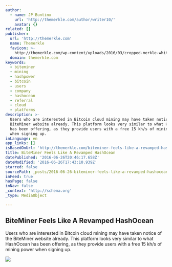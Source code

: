 ```yaml
---
author:
  - name: JP Buntinx
    url: 'http://themerkle.com/author/writer10/'
    avatar: {}
related: []
publisher:
  url: 'http://themerkle.com'
  name: Themerkle
  favicon: >-
    http://themerkle.com/wp-content/uploads/2016/03/cropped-merkle-white-1-192x192.png
  domain: themerkle.com
keywords:
  - biteminer
  - mining
  - hashpower
  - bitcoin
  - users
  - company
  - hashocean
  - referral
  - cloud
  - platforms
description: >-
  Users who are interested in Bitcoin cloud mining may have taken notice of the
  BiteMiner website already. This platform looks very similar to what HashOcean
  has been offering, as they provide users with a free 15 kh/s of mining power
  when signing up.
inLanguage: en
app_links: []
isBasedOnUrl: 'http://themerkle.com/biteminer-feels-like-a-revamped-hashocean/'
title: BiteMiner Feels Like A Revamped HashOcean
datePublished: '2016-06-26T20:46:17.658Z'
dateModified: '2016-06-26T17:43:10.939Z'
starred: false
sourcePath: _posts/2016-06-26-biteminer-feels-like-a-revamped-hashocean.md
inFeed: true
hasPage: false
inNav: false
_context: 'http://schema.org'
_type: MediaObject

---
```

<article style=""><h1>BiteMiner Feels Like A Revamped HashOcean</h1><p>Users who are interested in Bitcoin cloud mining may have taken notice of the BiteMiner website already. This platform looks very similar to what HashOcean has been offering, as they provide users with a free 15 kh/s of mining power when signing up.</p><img src="http://themerkle.com/wp-content/uploads/2016/06/shutterstock_392801518.jpg" /></article>